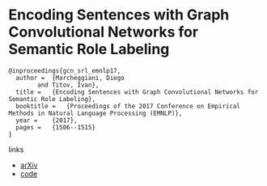 #  Encoding Sentences with Graph Convolutional Networks for Semantic Role Labeling

```
@inproceedings{gcn_srl_emnlp17,
  author = 	{Marcheggiani, Diego
		and Titov, Ivan},
  title = 	{Encoding Sentences with Graph Convolutional Networks for Semantic Role Labeling},
  booktitle = 	{Proceedings of the 2017 Conference on Empirical Methods in Natural Language Processing (EMNLP)},
  year = 	{2017},
  pages = 	{1506--1515}
}
```

links
- [arXiv](https://arxiv.org/abs/1703.04826)
- [code](https://github.com/diegma/neural-dep-srl)
